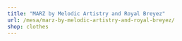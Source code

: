 ```yaml
---
title: "MARZ by Melodic Artistry and Royal Breyez"
url: /mesa/marz-by-melodic-artistry-and-royal-breyez/
shop: clothes
---
```

